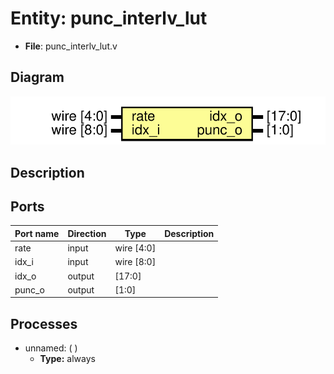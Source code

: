 # Entity: punc_interlv_lut

- **File**: punc_interlv_lut.v
## Diagram

![Diagram](punc_interlv_lut.svg "Diagram")
## Description



## Ports

| Port name | Direction | Type       | Description |
| --------- | --------- | ---------- | ----------- |
| rate      | input     | wire [4:0] |             |
| idx_i     | input     | wire [8:0] |             |
| idx_o     | output    | [17:0]     |             |
| punc_o    | output    | [1:0]      |             |
## Processes
- unnamed: (  )
  - **Type:** always
